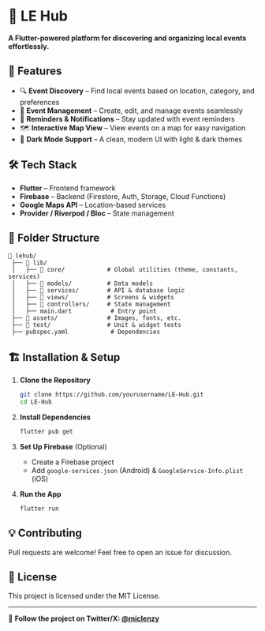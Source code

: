# 📌 LE Hub

**A Flutter-powered platform for discovering and organizing local events effortlessly.**

## 🚀 Features
- 🔍 **Event Discovery** – Find local events based on location, category, and preferences
- 📅 **Event Management** – Create, edit, and manage events seamlessly
- 🔔 **Reminders & Notifications** – Stay updated with event reminders
- 🗺️ **Interactive Map View** – View events on a map for easy navigation
- 🌙 **Dark Mode Support** – A clean, modern UI with light & dark themes

## 🛠️ Tech Stack
- **Flutter** – Frontend framework
- **Firebase** – Backend (Firestore, Auth, Storage, Cloud Functions)
- **Google Maps API** – Location-based services
- **Provider / Riverpod / Bloc** – State management

## 📂 Folder Structure
```
📂 lehub/
 ├── 📂 lib/  
 │   ├── 📂 core/            # Global utilities (theme, constants, services)  
 │   ├── 📂 models/          # Data models  
 │   ├── 📂 services/        # API & database logic  
 │   ├── 📂 views/           # Screens & widgets  
 │   ├── 📂 controllers/     # State management  
 │   ├── main.dart           # Entry point  
 ├── 📂 assets/              # Images, fonts, etc.  
 ├── 📂 test/                # Unit & widget tests  
 ├── pubspec.yaml            # Dependencies  
```

## 🏗️ Installation & Setup
1. **Clone the Repository**
   ```sh
   git clone https://github.com/yourusername/LE-Hub.git
   cd LE-Hub
   ```

2. **Install Dependencies**
   ```sh
   flutter pub get
   ```

3. **Set Up Firebase** (Optional)
   - Create a Firebase project
   - Add `google-services.json` (Android) & `GoogleService-Info.plist` (iOS)

4. **Run the App**
   ```sh
   flutter run
   ```

## 💡 Contributing
Pull requests are welcome! Feel free to open an issue for discussion.

## 📜 License
This project is licensed under the MIT License.

---

🔗 **Follow the project on Twitter/X: [@miclenzy](https://twitter.com/miclenzy)**


